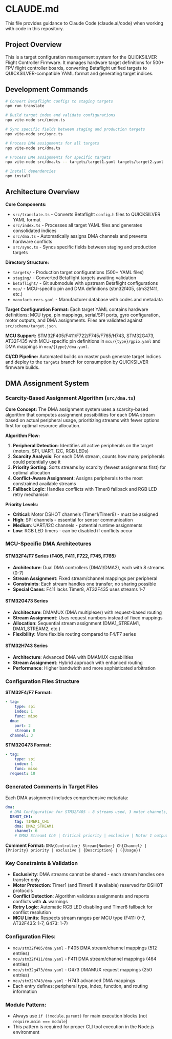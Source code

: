 # CLAUDE.md

This file provides guidance to Claude Code (claude.ai/code) when working with code in this repository.

## Project Overview

This is a target configuration management system for the QUICKSILVER Flight Controller Firmware. It manages hardware target definitions for 500+ FPV flight controller boards, converting Betaflight unified targets to QUICKSILVER-compatible YAML format and generating target indices.

## Development Commands

```bash
# Convert Betaflight configs to staging targets
npm run translate

# Build target index and validate configurations  
npx vite-node src/index.ts

# Sync specific fields between staging and production targets
npx vite-node src/sync.ts

# Process DMA assignments for all targets
npx vite-node src/dma.ts

# Process DMA assignments for specific targets
npx vite-node src/dma.ts -- targets/target1.yaml targets/target2.yaml

# Install dependencies
npm install
```

## Architecture Overview

**Core Components:**
- `src/translate.ts` - Converts Betaflight `config.h` files to QUICKSILVER YAML format
- `src/index.ts` - Processes all target YAML files and generates consolidated indices
- `src/dma.ts` - Automatically assigns DMA channels and prevents hardware conflicts
- `src/sync.ts` - Syncs specific fields between staging and production targets

**Directory Structure:**
- `targets/` - Production target configurations (500+ YAML files)
- `staging/` - Converted Betaflight targets awaiting validation
- `betaflight/` - Git submodule with upstream Betaflight configurations
- `mcu/` - MCU-specific pin and DMA definitions (stm32f405, stm32f411, etc.)
- `manufacturers.yaml` - Manufacturer database with codes and metadata

**Target Configuration Format:**
Each target YAML contains hardware definitions: MCU type, pin mappings, serial/SPI ports, gyro configuration, motor outputs, and DMA assignments. Files are validated against `src/schema/target.json`.

**MCU Support:**
STM32F405/F411/F722/F745/F765/H743, STM32G473, AT32F435 with MCU-specific pin definitions in `mcu/{type}/gpio.yaml` and DMA mappings in `mcu/{type}/dma.yaml`.

**CI/CD Pipeline:**
Automated builds on master push generate target indices and deploy to the `targets` branch for consumption by QUICKSILVER firmware builds.

## DMA Assignment System

### **Scarcity-Based Assignment Algorithm (`src/dma.ts`)**

**Core Concept:**
The DMA assignment system uses a scarcity-based algorithm that computes assignment possibilities for each DMA stream based on actual peripheral usage, prioritizing streams with fewer options first for optimal resource allocation.

**Algorithm Flow:**
1. **Peripheral Detection**: Identifies all active peripherals on the target (motors, SPI, UART, I2C, RGB LEDs)
2. **Scarcity Analysis**: For each DMA stream, counts how many peripherals could potentially use it
3. **Priority Sorting**: Sorts streams by scarcity (fewest assignments first) for optimal allocation
4. **Conflict-Aware Assignment**: Assigns peripherals to the most constrained available streams
5. **Fallback Logic**: Handles conflicts with Timer8 fallback and RGB LED retry mechanism

**Priority Levels:**
- **Critical**: Motor DSHOT channels (Timer1/Timer8) - must be assigned
- **High**: SPI channels - essential for sensor communication
- **Medium**: UART/I2C channels - potential runtime assignments
- **Low**: RGB LED timers - can be disabled if conflicts occur

### **MCU-Specific DMA Architectures**

#### **STM32F4/F7 Series (F405, F411, F722, F745, F765)**
- **Architecture**: Dual DMA controllers (DMA1/DMA2), each with 8 streams (0-7)
- **Stream Assignment**: Fixed stream/channel mappings per peripheral
- **Constraints**: Each stream handles one transfer; no sharing possible
- **Special Cases**: F411 lacks Timer8, AT32F435 uses streams 1-7

#### **STM32G473 Series**
- **Architecture**: DMAMUX (DMA multiplexer) with request-based routing
- **Stream Assignment**: Uses request numbers instead of fixed mappings
- **Allocation**: Sequential stream assignment (DMA1_STREAM1, DMA1_STREAM2, etc.)
- **Flexibility**: More flexible routing compared to F4/F7 series

#### **STM32H743 Series**
- **Architecture**: Advanced DMA with DMAMUX capabilities
- **Stream Assignment**: Hybrid approach with enhanced routing
- **Performance**: Higher bandwidth and more sophisticated arbitration

### **Configuration Files Structure**

**STM32F4/F7 Format:**
```yaml
- tag:
    type: spi
    index: 1
    func: miso
  dma:
    port: 2
    stream: 0
  channel: 3
```

**STM32G473 Format:**
```yaml
- tag:
    type: spi
    index: 1
    func: miso
  request: 10
```

### **Generated Comments in Target Files**

Each DMA assignment includes comprehensive metadata:
```yaml
dma:
  # DMA Configuration for STM32F405 - 8 streams used, 3 motor channels, 4 SPI channels
  DSHOT_CH1:
    tag: TIMER1_CH1
    dma: DMA2_STREAM1
    channel: 6
    # DMA2 Stream1 Ch6 | Critical priority | exclusive | Motor 1 output (DSHOT protocol) | (ESC control)
```

**Comment Format:**
`DMA{Controller} Stream{Number} Ch{Channel} | {Priority} priority | exclusive | {Description} | ({Usage})`

### **Key Constraints & Validation**

- **Exclusivity**: DMA streams cannot be shared - each stream handles one transfer only
- **Motor Protection**: Timer1 (and Timer8 if available) reserved for DSHOT protocols
- **Conflict Detection**: Algorithm validates assignments and reports conflicts with ⚠️ warnings
- **Retry Logic**: Automatic RGB LED disabling and Timer8 fallback for conflict resolution
- **MCU Limits**: Respects stream ranges per MCU type (F411: 0-7, AT32F435: 1-7, G473: 1-7)

### **Configuration Files:**
- `mcu/stm32f405/dma.yaml` - F405 DMA stream/channel mappings (512 entries)
- `mcu/stm32f411/dma.yaml` - F411 DMA stream/channel mappings (464 entries)  
- `mcu/stm32g473/dma.yaml` - G473 DMAMUX request mappings (250 entries)
- `mcu/stm32h743/dma.yaml` - H743 advanced DMA mappings
- Each entry defines: peripheral type, index, function, and routing information

### **Module Pattern:**
- Always use `if (!module.parent)` for main execution blocks (not `require.main === module`)
- This pattern is required for proper CLI tool execution in the Node.js environment